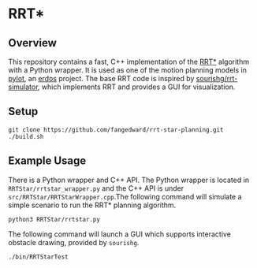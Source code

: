 # RRT*
## Overview
This repository contains a fast, C++ implementation of the [RRT*]() algorithm with a Python wrapper. It is used as one of the motion planning models in [pylot](), an [erdos]() project. The base RRT code is inspired by [sourishg/rrt-simulator](https://github.com/sourishg/rrt-simulator), which implements RRT and provides a GUI for visualization.

## Setup
```
git clone https://github.com/fangedward/rrt-star-planning.git
./build.sh
```

## Example Usage
There is a Python wrapper and C++ API. The Python wrapper is located in `RRTStar/rrtstar_wrapper.py` and the C++ API is under `src/RRTStar/RRTStarWrapper.cpp`.The following command will simulate a simple scenario to run the RRT* planning algorithm.
```
python3 RRTStar/rrtstar.py
```

The following command will launch a GUI which supports interactive obstacle drawing, provided by `sourishg`.
```
./bin/RRTStarTest
```
